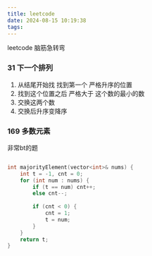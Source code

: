 ```yaml
---
title: leetcode
date: 2024-08-15 10:19:38
tags:
---
```



leetcode 脑筋急转弯 

### 31 下一个排列

1. 从结尾开始找 找到第一个 严格升序的位置
2. 找到这个位置之后 严格大于 这个数的最小的数
3. 交换这两个数
4. 交换后升序变降序


### 169 多数元素

非常bt的题

```c++

int majorityElement(vector<int>& nums) {
    int t = -1, cnt = 0;
    for (int num : nums) {
        if (t == num) cnt++;
        else cnt--;
        
        if (cnt < 0) {
            cnt = 1;
            t = num;
        }
    }
    return t;
}

```

### 